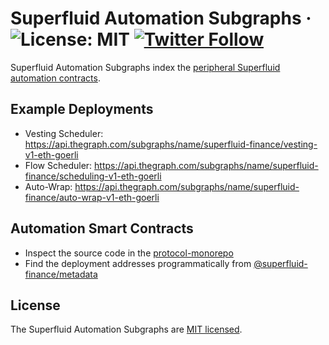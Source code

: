 # Superfluid Automation Subgraphs &middot; ![License: MIT](https://img.shields.io/badge/License-MIT-green.svg) [![Twitter Follow](https://img.shields.io/twitter/follow/Superfluid_HQ?style=social)](https://twitter.com/Superfluid_HQ)

Superfluid Automation Subgraphs index the [peripheral Superfluid automation contracts](https://docs.superfluid.finance/superfluid/developers/automations).

## Example Deployments
- Vesting Scheduler: https://api.thegraph.com/subgraphs/name/superfluid-finance/vesting-v1-eth-goerli
- Flow Scheduler: https://api.thegraph.com/subgraphs/name/superfluid-finance/scheduling-v1-eth-goerli
- Auto-Wrap: https://api.thegraph.com/subgraphs/name/superfluid-finance/auto-wrap-v1-eth-goerli

## Automation Smart Contracts
- Inspect the source code in the [protocol-monorepo](https://github.com/superfluid-finance/protocol-monorepo/tree/dev/packages/automation-contracts)
- Find the deployment addresses programmatically from [@superfluid-finance/metadata](https://github.com/superfluid-finance/protocol-monorepo/tree/dev/packages/metadata)

## License
The Superfluid Automation Subgraphs are [MIT licensed](./LICENSE).
